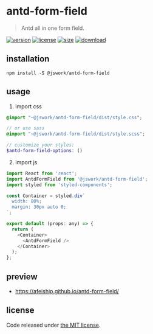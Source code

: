 # antd-form-field
> Antd all in one form field.

[![version][version-image]][version-url]
[![license][license-image]][license-url]
[![size][size-image]][size-url]
[![download][download-image]][download-url]

## installation
```shell
npm install -S @jswork/antd-form-field
```

## usage
1. import css
  ```scss
  @import "~@jswork/antd-form-field/dist/style.css";

  // or use sass
  @import "~@jswork/antd-form-field/dist/style.scss";

  // customize your styles:
  $antd-form-field-options: ()
  ```
2. import js
  ```js
  import React from 'react';
  import AntdFormField from '@jswork/antd-form-field';
  import styled from 'styled-components';

  const Container = styled.div`
    width: 80%;
    margin: 30px auto 0;
  `;

  export default (props: any) => {
    return (
      <Container>
        <AntdFormField />
      </Container>
    );
  };

  ```

## preview
- https://afeiship.github.io/antd-form-field/

## license
Code released under [the MIT license](https://github.com/afeiship/antd-form-field/blob/master/LICENSE.txt).

[version-image]: https://img.shields.io/npm/v/@jswork/antd-form-field
[version-url]: https://npmjs.org/package/@jswork/antd-form-field

[license-image]: https://img.shields.io/npm/l/@jswork/antd-form-field
[license-url]: https://github.com/afeiship/antd-form-field/blob/master/LICENSE.txt

[size-image]: https://img.shields.io/bundlephobia/minzip/@jswork/antd-form-field
[size-url]: https://github.com/afeiship/antd-form-field/blob/master/dist/antd-form-field.min.js

[download-image]: https://img.shields.io/npm/dm/@jswork/antd-form-field
[download-url]: https://www.npmjs.com/package/@jswork/antd-form-field
